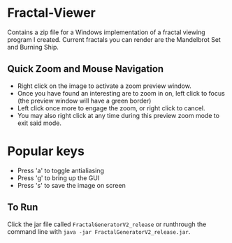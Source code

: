 # Fractal-Viewer
Contains a zip file for a Windows implementation of a fractal viewing program I created. 
Current fractals you can render are the Mandelbrot Set and Burning Ship.
## Quick Zoom and Mouse Navigation
 - Right click on the image to activate a zoom preview window. 
 - Once you have found an interesting are to zoom in on, left click to focus (the preview window will have a green border)
 - Left click once more to engage the zoom, or right click to cancel.
 - You may also right click at any time during this preview zoom mode to exit said mode.
# Popular keys
 - Press 'a' to toggle antialiasing
 - Press 'g' to bring up the GUI
 - Press 's' to save the image on screen

## To Run
Click the jar file called `FractalGeneratorV2_release` or  runthrough the command line with `java -jar FractalGeneratorV2_release.jar`.
